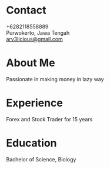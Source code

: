 # Contact 

+6282118558889<br>
Purwokerto, Jawa Tengah <br>
arv3licious@gmail.com <br>
# About Me
Passionate in making money in lazy way<br>

# Experience

Forex and Stock Trader for 15 years

# Education
Bachelor of Science, Biology
